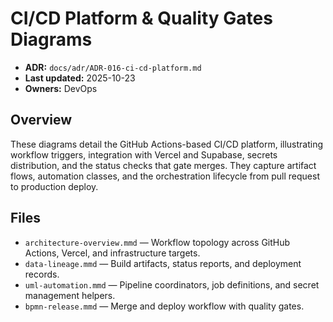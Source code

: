 # CI/CD Platform & Quality Gates Diagrams
- **ADR:** `docs/adr/ADR-016-ci-cd-platform.md`
- **Last updated:** 2025-10-23
- **Owners:** DevOps

## Overview
These diagrams detail the GitHub Actions-based CI/CD platform, illustrating workflow triggers, integration with Vercel and Supabase, secrets distribution, and the status checks that gate merges. They capture artifact flows, automation classes, and the orchestration lifecycle from pull request to production deploy.

## Files
- `architecture-overview.mmd` — Workflow topology across GitHub Actions, Vercel, and infrastructure targets.
- `data-lineage.mmd` — Build artifacts, status reports, and deployment records.
- `uml-automation.mmd` — Pipeline coordinators, job definitions, and secret management helpers.
- `bpmn-release.mmd` — Merge and deploy workflow with quality gates.
